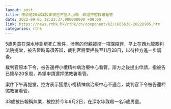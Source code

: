 ```yaml
---
layout: post
title: 懷孕逾20周謀殺案被告不宜入小欖　改還押懲教署看管
date: 2022-09-05 18:23:37.000000000 +08:00
link: https://news.rthk.hk/rthk/ch/component/k2/1665638-20220905.htm
categories: rthk
---
```


5歲男童在深水埗劏房死亡案件，涉案的母親被控一項謀殺罪，早上在西九龍裁判法院提堂，被告暫時毋須答辯，裁判官將案押後至11月28日，以待控方進一步調查。

裁判官原本下令，被告還柙小欖精神病治療中心看管，辯方之後提出申請，指被告已懷孕20多周，希望申請還押懲教署看管。

案件下午再提堂，控方表示獲悉小欖精神病治療中心不適合，裁判官下令被告還柙懲教署看管。

33歲被告報稱無業，被控於今年9月2日，在深水埗謀殺一名5歲男童。
